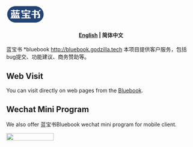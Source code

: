 

<img src="doc/logo/logo1.png" width="20%" syt height="20%" />



<h4 align="center">
    <p>
        <a href="https://github.com/zbts-dev/bluebook-support/blob/main/README.md">English</a> |
        <b>简体中文</b> 
    </p>
</h4>



蓝宝书 *bluebook
http://bluebook.godzilla.tech
本项目提供客户服务，包括bug提交、功能建议、商务赞助等。


## Web Visit

You can visit directly on web pages from the [Bluebook](http://bluebook.godzilla.tech).


## Wechat Mini Program

We also offer 蓝宝书Bluebook wechat mini program for mobile client.

<img src="doc/qrcode/qr_search1.png" width="50%" syt height="50%" />
